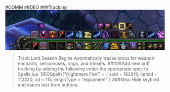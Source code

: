 #OOMM
##DEO
###Tracking
![alt tag](https://github.com/OOMM/addons/blob/master/DEO/tracking.jpg)
>Track Lord Season Begins
Automatically tracks procs for weapon enchants, set bonuses, rings, and trinkets.
#####Add new buff tracking by adding the following under the appropriate spec to Spells.lua
`DEOSpells["Nightmare Fire"] = { spid = 162919, itemid = 112320, cd = 115, originType = "equipment" }
###Misc
Hide keybind and macro text from buttons.
